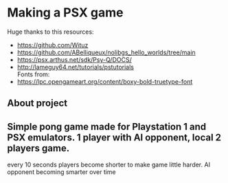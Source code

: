 # Making a PSX game
Huge thanks to this resources:
- https://github.com/Wituz
- https://github.com/ABelliqueux/nolibgs_hello_worlds/tree/main
- https://psx.arthus.net/sdk/Psy-Q/DOCS/
- http://lameguy64.net/tutorials/pstutorials   
Fonts from:
- https://lpc.opengameart.org/content/boxy-bold-truetype-font

## About project
Simple pong game made for Playstation 1 and PSX emulators.
1 player with AI opponent, local 2 players game.
---
every 10 seconds players become shorter to make game little harder.
AI opponent becoming smarter over time
